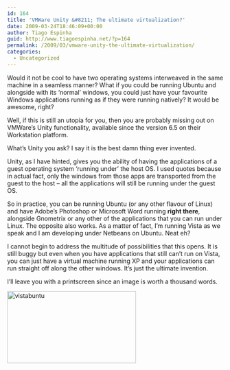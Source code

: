 ```yaml
---
id: 164
title: 'VMWare Unity &#8211; The ultimate virtualization?'
date: 2009-03-24T18:46:09+00:00
author: Tiago Espinha
guid: http://www.tiagoespinha.net/?p=164
permalink: /2009/03/vmware-unity-the-ultimate-virtualization/
categories:
  - Uncategorized
---
```

Would it not be cool to have two operating systems interweaved in the same machine in a seamless manner? What if you could be running Ubuntu and alongside with its &#8216;normal&#8217; windows, you could just have your favourite Windows applications running as if they were running natively? It would be awesome, right?

Well, if this is still an utopia for you, then you are probably missing out on VMWare&#8217;s Unity functionality, available since the version 6.5 on their Workstation platform.

What&#8217;s Unity you ask? I say it is the best damn thing ever invented.

Unity, as I have hinted, gives you the ability of having the applications of a guest operating system &#8216;running under&#8217; the host OS. I used quotes because in actual fact, only the windows from those apps are transported from the guest to the host &#8211; all the applications will still be running under the guest OS.

So in practice, you can be running Ubuntu (or any other flavour of Linux) and have Adobe&#8217;s Photoshop or Microsoft Word running **right there**, alongside Gnometrix or any other of the applications that you can run under Linux. The opposite also works. As a matter of fact, I&#8217;m running Vista as we speak and I am developing under Netbeans on Ubuntu. Neat eh?

I cannot begin to address the multitude of possibilities that this opens. It is still buggy but even when you have applications that still can&#8217;t run on Vista, you can just have a virtual machine running XP and your applications can run straight off along the other windows. It&#8217;s just the ultimate invention.

I&#8217;ll leave you with a printscreen since an image is worth a thousand words.

<img class="alignnone size-medium wp-image-165" title="vistabuntu" src="https://www.tiagoespinha.net/wp-content/uploads/2009/03/vistabuntu-300x168.jpg" alt="vistabuntu" width="300" height="168" srcset="https://www.tiagoespinha.net/wp-content/uploads/2009/03/vistabuntu-300x168.jpg 300w, https://www.tiagoespinha.net/wp-content/uploads/2009/03/vistabuntu-1024x575.jpg 1024w, https://www.tiagoespinha.net/wp-content/uploads/2009/03/vistabuntu.jpg 1366w" sizes="(max-width: 300px) 100vw, 300px" />
